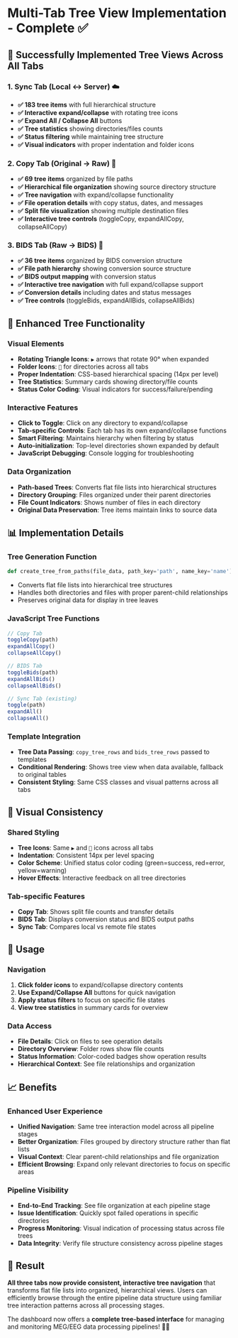 # Multi-Tab Tree View Implementation - Complete ✅

## 🎯 **Successfully Implemented Tree Views Across All Tabs**

### **1. Sync Tab (Local ↔ Server)** ☁️
- **✅ 183 tree items** with full hierarchical structure
- **✅ Interactive expand/collapse** with rotating tree icons
- **✅ Expand All / Collapse All** buttons
- **✅ Tree statistics** showing directories/files counts
- **✅ Status filtering** while maintaining tree structure
- **✅ Visual indicators** with proper indentation and folder icons

### **2. Copy Tab (Original → Raw)** 📁
- **✅ 69 tree items** organized by file paths
- **✅ Hierarchical file organization** showing source directory structure
- **✅ Tree navigation** with expand/collapse functionality
- **✅ File operation details** with copy status, dates, and messages
- **✅ Split file visualization** showing multiple destination files
- **✅ Interactive tree controls** (toggleCopy, expandAllCopy, collapseAllCopy)

### **3. BIDS Tab (Raw → BIDS)** 🔄
- **✅ 36 tree items** organized by BIDS conversion structure  
- **✅ File path hierarchy** showing conversion source structure
- **✅ BIDS output mapping** with conversion status
- **✅ Interactive tree navigation** with full expand/collapse support
- **✅ Conversion details** including dates and status messages
- **✅ Tree controls** (toggleBids, expandAllBids, collapseAllBids)

## 🌳 **Enhanced Tree Functionality**

### **Visual Elements**
- **Rotating Triangle Icons**: `▶` arrows that rotate 90° when expanded
- **Folder Icons**: `📁` for directories across all tabs
- **Proper Indentation**: CSS-based hierarchical spacing (14px per level)
- **Tree Statistics**: Summary cards showing directory/file counts
- **Status Color Coding**: Visual indicators for success/failure/pending

### **Interactive Features**
- **Click to Toggle**: Click on any directory to expand/collapse
- **Tab-specific Controls**: Each tab has its own expand/collapse functions
- **Smart Filtering**: Maintains hierarchy when filtering by status
- **Auto-initialization**: Top-level directories shown expanded by default
- **JavaScript Debugging**: Console logging for troubleshooting

### **Data Organization**
- **Path-based Trees**: Converts flat file lists into hierarchical structures
- **Directory Grouping**: Files organized under their parent directories
- **File Count Indicators**: Shows number of files in each directory
- **Original Data Preservation**: Tree items maintain links to source data

## 📊 **Implementation Details**

### **Tree Generation Function**
```python
def create_tree_from_paths(file_data, path_key='path', name_key='name')
```
- Converts flat file lists into hierarchical tree structures
- Handles both directories and files with proper parent-child relationships
- Preserves original data for display in tree leaves

### **JavaScript Tree Functions**
```javascript
// Copy Tab
toggleCopy(path)
expandAllCopy()
collapseAllCopy()

// BIDS Tab  
toggleBids(path)
expandAllBids()
collapseAllBids()

// Sync Tab (existing)
toggle(path)
expandAll()
collapseAll()
```

### **Template Integration**
- **Tree Data Passing**: `copy_tree_rows` and `bids_tree_rows` passed to templates
- **Conditional Rendering**: Shows tree view when data available, fallback to original tables
- **Consistent Styling**: Same CSS classes and visual patterns across all tabs

## 🎨 **Visual Consistency**

### **Shared Styling**
- **Tree Icons**: Same `▶` and `📁` icons across all tabs
- **Indentation**: Consistent 14px per level spacing
- **Color Scheme**: Unified status color coding (green=success, red=error, yellow=warning)
- **Hover Effects**: Interactive feedback on all tree directories

### **Tab-specific Features**
- **Copy Tab**: Shows split file counts and transfer details
- **BIDS Tab**: Displays conversion status and BIDS output paths  
- **Sync Tab**: Compares local vs remote file states

## 🚀 **Usage**

### **Navigation**
1. **Click folder icons** to expand/collapse directory contents
2. **Use Expand/Collapse All** buttons for quick navigation
3. **Apply status filters** to focus on specific file states
4. **View tree statistics** in summary cards for overview

### **Data Access**
- **File Details**: Click on files to see operation details
- **Directory Overview**: Folder rows show file counts
- **Status Information**: Color-coded badges show operation results
- **Hierarchical Context**: See file relationships and organization

## 📈 **Benefits**

### **Enhanced User Experience**
- **Unified Navigation**: Same tree interaction model across all pipeline stages
- **Better Organization**: Files grouped by directory structure rather than flat lists
- **Visual Context**: Clear parent-child relationships and file organization
- **Efficient Browsing**: Expand only relevant directories to focus on specific areas

### **Pipeline Visibility**
- **End-to-End Tracking**: See file organization at each pipeline stage
- **Issue Identification**: Quickly spot failed operations in specific directories
- **Progress Monitoring**: Visual indication of processing status across file trees
- **Data Integrity**: Verify file structure consistency across pipeline stages

## 🎯 **Result**

**All three tabs now provide consistent, interactive tree navigation** that transforms flat file lists into organized, hierarchical views. Users can efficiently browse through the entire pipeline data structure using familiar tree interaction patterns across all processing stages.

The dashboard now offers a **complete tree-based interface** for managing and monitoring MEG/EEG data processing pipelines! 🌳✨